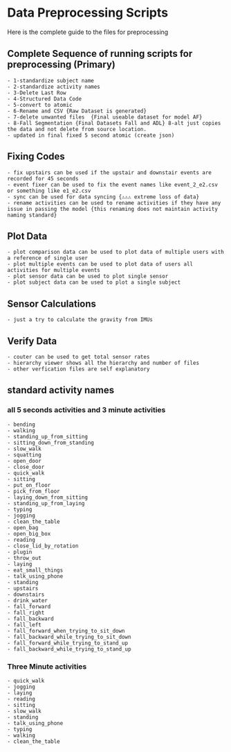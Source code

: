 # Data Preprocessing Scripts

Here is the complete guide to the files for preprocessing

## Complete Sequence of running scripts for preprocessing (Primary)

    - 1-standardize subject name
    - 2-standardize activity names
    - 3-Delete Last Row
    - 4-Structured Data Code
    - 5-convert to atomic
    - 6-Rename and CSV {Raw Dataset is generated}
    - 7-delete unwanted files  {Final useable dataset for model AF}
    - 8-Fall Segmentation {Final Datasets Fall and ADL} 8-alt just copies the data and not delete from source location.
    - updated in final fixed 5 second atomic (create json)

## Fixing Codes

    - fix upstairs can be used if the upstair and downstair events are recorded for 45 seconds
    - event fixer can be used to fix the event names like event_2_e2.csv or something like e1_e2.csv
    - sync can be used for data syncing {⚠⚠⚠ extreme loss of data}
    - rename activities can be used to rename activities if they have any issue in passing the model {this renaming does not maintain activity naming standard}

## Plot Data

    - plot comparison data can be used to plot data of multiple users with a reference of single user
    - plot multiple events can be used to plot data of users all activities for multiple events
    - plot sensor data can be used to plot single sensor
    - plot subject data can be used to plot a single subject

## Sensor Calculations

    - just a try to calculate the gravity from IMUs

## Verify Data

    - couter can be used to get total sensor rates
    - hierarchy viewer shows all the hierarchy and number of files
    - other verfication files are self explanatory

## standard activity names

### all 5 seconds activities and 3 minute activities

    - bending
    - walking
    - standing_up_from_sitting
    - sitting_down_from_standing
    - slow_walk
    - squatting
    - open_door
    - close_door
    - quick_walk
    - sitting
    - put_on_floor
    - pick_from_floor
    - laying_down_from_sitting
    - standing_up_from_laying
    - typing
    - jogging
    - clean_the_table
    - open_bag
    - open_big_box
    - reading
    - close_lid_by_rotation
    - plugin
    - throw_out
    - laying
    - eat_small_things
    - talk_using_phone
    - standing
    - upstairs
    - downstairs
    - drink_water
    - fall_forward
    - fall_right
    - fall_backward
    - fall_left
    - fall_forward_when_trying_to_sit_down
    - fall_backward_while_trying_to_sit_down
    - fall_forward_while_trying_to_stand_up
    - fall_backward_while_trying_to_stand_up

### Three Minute activities

    - quick_walk
    - jogging
    - laying
    - reading
    - sitting
    - slow_walk
    - standing
    - talk_using_phone
    - typing
    - walking
    - clean_the_table
